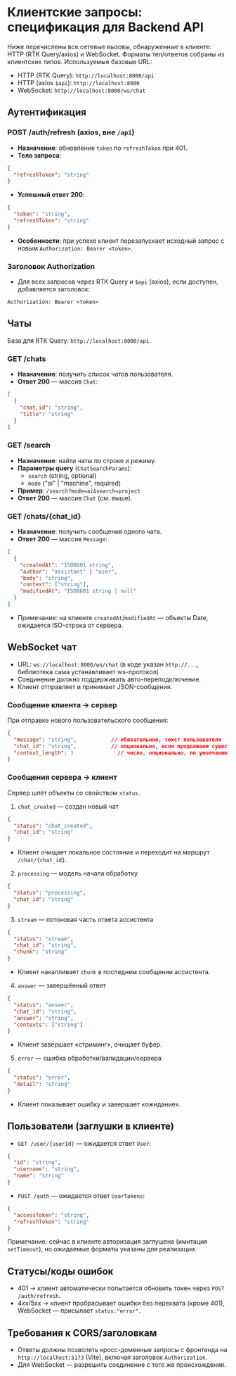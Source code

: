 # Клиентские запросы: спецификация для Backend API

Ниже перечислены все сетевые вызовы, обнаруженные в клиенте: HTTP (RTK Query/axios) и WebSocket. Форматы тел/ответов собраны из клиентских типов. Используемые базовые URL:

- HTTP (RTK Query): `http://localhost:8000/api`
- HTTP (axios `$api`): `http://localhost:8000`
- WebSocket: `http://localhost:8000/ws/chat`

## Аутентификация

### POST /auth/refresh (axios, вне `/api`)
- **Назначение**: обновление `token` по `refreshToken` при 401.
- **Тело запроса**:
```json
{
  "refreshToken": "string"
}
```
- **Успешный ответ 200**:
```json
{
  "token": "string",
  "refreshToken": "string"
}
```
- **Особенности**: при успехе клиент перезапускает исходный запрос с новым `Authorization: Bearer <token>`.

### Заголовок Authorization
- Для всех запросов через RTK Query и `$api` (axios), если доступен, добавляется заголовок:
```
Authorization: Bearer <token>
```

## Чаты
База для RTK Query: `http://localhost:8000/api`.

### GET /chats
- **Назначение**: получить список чатов пользователя.
- **Ответ 200** — массив `Chat`:
```json
[
  {
    "chat_id": "string",
    "title": "string"
  }
]
```

### GET /search
- **Назначение**: найти чаты по строке и режиму.
- **Параметры query** (`ChatSearchParams`):
  - `search` (string, optional)
  - `mode` ("ai" | "machine", required)
- **Пример**: `/search?mode=ai&search=project`
- **Ответ 200** — массив `Chat` (см. выше).

### GET /chats/{chat_id}
- **Назначение**: получить сообщения одного чата.
- **Ответ 200** — массив `Message`:
```json
[
  {
    "createdAt": "ISO8601 string",
    "author": "assistant" | "user",
    "body": "string",
    "context": ["string"],
    "modifiedAt": "ISO8601 string | null"
  }
]
```
- Примечание: на клиенте `createdAt`/`modifiedAt` — объекты Date, ожидается ISO-строка от сервера.

## WebSocket чат
- URL: `ws://localhost:8000/ws/chat` (в коде указан `http://...`, библиотека сама устанавливает ws-протокол)
- Соединение должно поддерживать авто-переподключение.
- Клиент отправляет и принимает JSON-сообщения.

### Сообщение клиента → сервер
При отправке нового пользовательского сообщения:
```json
{
  "message": "string",           // обязательное, текст пользователя
  "chat_id": "string",           // опционально, если продолжаем существующий чат
  "context_length": 3              // число, опционально, по умолчанию 3
}
```

### Сообщения сервера → клиент
Сервер шлёт объекты со свойством `status`.

1) `chat_created` — создан новый чат
```json
{
  "status": "chat_created",
  "chat_id": "string"
}
```
- Клиент очищает локальное состояние и переходит на маршрут `/chat/{chat_id}`.

2) `processing` — модель начала обработку
```json
{
  "status": "processing",
  "chat_id": "string"
}
```

3) `stream` — потоковая часть ответа ассистента
```json
{
  "status": "stream",
  "chat_id": "string",
  "chunk": "string"
}
```
- Клиент накапливает `chunk` в последнем сообщении ассистента.

4) `answer` — завершённый ответ
```json
{
  "status": "answer",
  "chat_id": "string",
  "answer": "string",
  "contexts": ["string"]
}
```
- Клиент завершает «стриминг», очищает буфер.

5) `error` — ошибка обработки/валидации/сервера
```json
{
  "status": "error",
  "detail": "string"
}
```
- Клиент показывает ошибку и завершает «ожидание».

## Пользователи (заглушки в клиенте)
- `GET /user/{userId}` — ожидается ответ `User`:
```json
{
  "id": "string",
  "username": "string",
  "name": "string"
}
```
- `POST /auth` — ожидается ответ `UserTokens`:
```json
{
  "accessToken": "string",
  "refreshToken": "string"
}
```
Примечание: сейчас в клиенте авторизация заглушена (имитация `setTimeout`), но ожидаемые форматы указаны для реализации.

## Статусы/коды ошибок
- 401 → клиент автоматически попытается обновить токен через `POST /auth/refresh`.
- 4xx/5xx → клиент пробрасывает ошибки без перехвата (кроме 401), WebSocket — присылает `status:"error"`.

## Требования к CORS/заголовкам
- Ответы должны позволять кросс-доменные запросы с фронтенда на `http://localhost:5173` (Vite), включая заголовок `Authorization`.
- Для WebSocket — разрешить соединение с того же происхождения.
